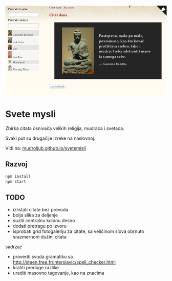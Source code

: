 [![](screen.png)](https://mudroljub.github.io/svetemisli)

# Svete mysli

Zbirka citata osnivača velikih religija, mudraca i svetaca.

Svaki put su drugačije izreke na naslovnoj.

Vidi na: [mudroljub.github.io/svetemisli](https://mudroljub.github.io/svetemisli)

## Razvoj

```
npm install
npm start
```

## TODO

- izlistati citate bez prevoda
- bolja slika za deljenje
- suziti centralnu kolonu desno
- dodati pretragu po izvoru
- isprobati grid fotogaleriju za citate, sa veličinom slova obrnuto srazmernom dužini citata

sadrzaj:
- proveriti svuda gramatiku sa http://steen.free.fr/interslavic/spell_checker.html
- kratiti preduge razlike
- uraditi masovno tagovanje, kao na znacima

